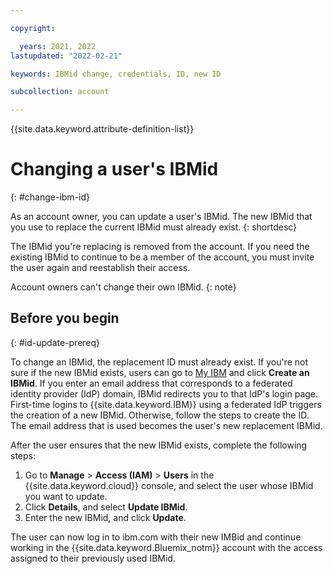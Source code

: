 ```yaml
---

copyright:

  years: 2021, 2022
lastupdated: "2022-02-21"

keywords: IBMid change, credentials, ID, new ID

subcollection: account

---
```


{{site.data.keyword.attribute-definition-list}}


# Changing a user's IBMid
{: #change-ibm-id}


As an account owner, you can update a user's IBMid. The new IBMid that you use to replace the current IBMid must already exist.
{: shortdesc}

The IBMid you're replacing is removed from the account. If you need the existing IBMid to continue to be a member of the account, you must invite the user again and reestablish their access.

Account owners can't change their own IBMid.
{: note}

## Before you begin
{: #id-update-prereq}

To change an IBMid, the replacement ID must already exist. If you're not sure if the new IBMid exists, users can go to [My IBM](https://myibm.ibm.com) and click **Create an IBMid**. If you enter an email address that corresponds to a federated identity provider (IdP) domain, IBMid redirects you to that IdP's login page. First-time logins to {{site.data.keyword.IBM}} using a federated IdP triggers the creation of a new IBMid. Otherwise, follow the steps to create the ID. The email address that is used becomes the user's new replacement IBMid.

After the user ensures that the new IBMid exists, complete the following steps:

1. Go to **Manage** > **Access (IAM)** > **Users** in the {{site.data.keyword.cloud}} console, and select the user whose IBMid you want to update.
2. Click **Details**, and select **Update IBMid**.
3. Enter the new IBMid, and click **Update**. 

The user can now log in to ibm.com with their new IMBid and continue working in the {{site.data.keyword.Bluemix_notm}} account with the access assigned to their previously used IBMid.
